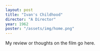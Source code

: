 ```yaml
---
layout: post
title: "Ivan's Childhood"
director: "A Director"
year: 1962
poster: "/assets/img/home.png"
---
```


My review or thoughts on the film go here.
